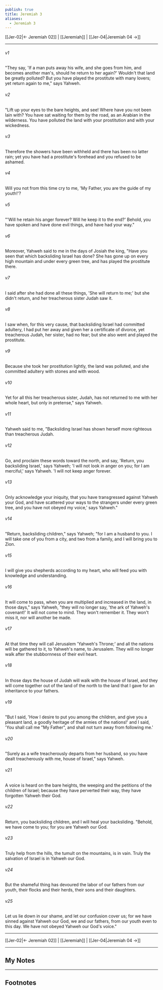 ```yaml
---
publish: true
title: Jeremiah 3
aliases:
  - Jeremiah 3
---
```


[[Jer-02|← Jeremiah 02]] | [[Jeremiah]] | [[Jer-04|Jeremiah 04 →]]
***



###### v1 
"They say, 'If a man puts away his wife, and she goes from him, and becomes another man's, should he return to her again?' Wouldn't that land be greatly polluted? But you have played the prostitute with many lovers; yet return again to me," says Yahweh. 

###### v2 
"Lift up your eyes to the bare heights, and see! Where have you not been lain with? You have sat waiting for them by the road, as an Arabian in the wilderness. You have polluted the land with your prostitution and with your wickedness. 

###### v3 
Therefore the showers have been withheld and there has been no latter rain; yet you have had a prostitute's forehead and you refused to be ashamed. 

###### v4 
Will you not from this time cry to me, 'My Father, you are the guide of my youth!'? 

###### v5 
"'Will he retain his anger forever? Will he keep it to the end?' Behold, you have spoken and have done evil things, and have had your way." 

###### v6 
Moreover, Yahweh said to me in the days of Josiah the king, "Have you seen that which backsliding Israel has done? She has gone up on every high mountain and under every green tree, and has played the prostitute there. 

###### v7 
I said after she had done all these things, 'She will return to me;' but she didn't return, and her treacherous sister Judah saw it. 

###### v8 
I saw when, for this very cause, that backsliding Israel had committed adultery, I had put her away and given her a certificate of divorce, yet treacherous Judah, her sister, had no fear; but she also went and played the prostitute. 

###### v9 
Because she took her prostitution lightly, the land was polluted, and she committed adultery with stones and with wood. 

###### v10 
Yet for all this her treacherous sister, Judah, has not returned to me with her whole heart, but only in pretense," says Yahweh. 

###### v11 
Yahweh said to me, "Backsliding Israel has shown herself more righteous than treacherous Judah. 

###### v12 
Go, and proclaim these words toward the north, and say, 'Return, you backsliding Israel,' says Yahweh; 'I will not look in anger on you; for I am merciful,' says Yahweh. 'I will not keep anger forever. 

###### v13 
Only acknowledge your iniquity, that you have transgressed against Yahweh your God, and have scattered your ways to the strangers under every green tree, and you have not obeyed my voice,' says Yahweh." 

###### v14 
"Return, backsliding children," says Yahweh; "for I am a husband to you. I will take one of you from a city, and two from a family, and I will bring you to Zion. 

###### v15 
I will give you shepherds according to my heart, who will feed you with knowledge and understanding. 

###### v16 
It will come to pass, when you are multiplied and increased in the land, in those days," says Yahweh, "they will no longer say, 'the ark of Yahweh's covenant!' It will not come to mind. They won't remember it. They won't miss it, nor will another be made. 

###### v17 
At that time they will call Jerusalem 'Yahweh's Throne;' and all the nations will be gathered to it, to Yahweh's name, to Jerusalem. They will no longer walk after the stubbornness of their evil heart. 

###### v18 
In those days the house of Judah will walk with the house of Israel, and they will come together out of the land of the north to the land that I gave for an inheritance to your fathers. 

###### v19 
"But I said, 'How I desire to put you among the children, and give you a pleasant land, a goodly heritage of the armies of the nations!' and I said, 'You shall call me "My Father", and shall not turn away from following me.' 

###### v20 
"Surely as a wife treacherously departs from her husband, so you have dealt treacherously with me, house of Israel," says Yahweh. 

###### v21 
A voice is heard on the bare heights, the weeping and the petitions of the children of Israel; because they have perverted their way, they have forgotten Yahweh their God. 

###### v22 
Return, you backsliding children, and I will heal your backsliding. "Behold, we have come to you; for you are Yahweh our God. 

###### v23 
Truly help from the hills, the tumult on the mountains, is in vain. Truly the salvation of Israel is in Yahweh our God. 

###### v24 
But the shameful thing has devoured the labor of our fathers from our youth, their flocks and their herds, their sons and their daughters. 

###### v25 
Let us lie down in our shame, and let our confusion cover us; for we have sinned against Yahweh our God, we and our fathers, from our youth even to this day. We have not obeyed Yahweh our God's voice."

***
[[Jer-02|← Jeremiah 02]] | [[Jeremiah]] | [[Jer-04|Jeremiah 04 →]]

---
## My Notes

---
## Footnotes